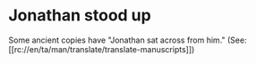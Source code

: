 # Jonathan stood up

Some ancient copies have "Jonathan sat across from him." (See: [[rc://en/ta/man/translate/translate-manuscripts]])